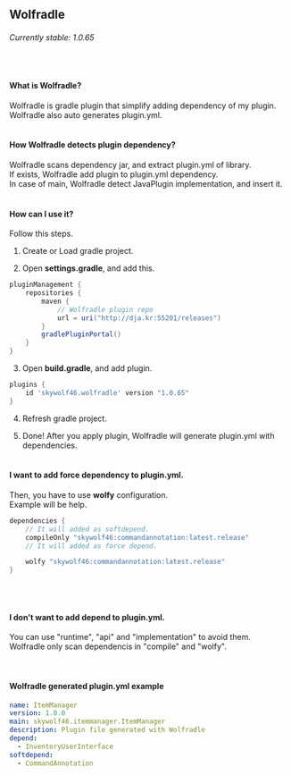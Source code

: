 ## Wolfradle 
###### Currently stable: 1.0.65
<br>

#### What is Wolfradle?
Wolfradle is gradle plugin that simplify adding dependency of my plugin.<br>
Wolfradle also auto generates plugin.yml.
<br><br>
#### How Wolfradle detects plugin dependency?
Wolfradle scans dependency jar, and extract plugin.yml of library.<br>
If exists, Wolfradle add plugin to plugin.yml dependency. <br>
In case of main, Wolfradle detect JavaPlugin implementation, and insert it.
<br><br>
#### How can I use it?
Follow this steps.

1. Create or Load gradle project.

2. Open <b>settings.gradle</b>, and add this.

```groovy
pluginManagement {
    repositories {
        maven {
            // Wolfradle plugin repo
            url = uri("http://dja.kr:55201/releases")
        }
        gradlePluginPortal()
    }
}
```

3. Open <b>build.gradle</b>, and add plugin.

```groovy
plugins {
    id 'skywolf46.wolfradle' version "1.0.65"
}
```

4. Refresh gradle project.

5. Done! After you apply plugin, Wolfradle will generate plugin.yml with dependencies.
   <br><br>
#### I want to add force dependency to plugin.yml. 
Then, you have to use <b>wolfy</b> configuration.<br>
Example will be help.
```groovy
dependencies {
    // It will added as softdepend.
    compileOnly "skywolf46:commandannotation:latest.release"
    // It will added as force depend.

    wolfy "skywolf46:commandannotation:latest.release"
}
```
<br><br>
#### I don't want to add depend to plugin.yml.
You can use "runtime", "api" and "implementation" to avoid them.<br>
Wolfradle only scan dependencis in "compile" and "wolfy".<br>
<br><br>
#### Wolfradle generated plugin.yml example
```yaml
name: ItemManager
version: 1.0.0
main: skywolf46.itemmanager.ItemManager
description: Plugin file generated with Wolfradle
depend:
  - InventoryUserInterface
softdepend:
  - CommandAnnotation
```